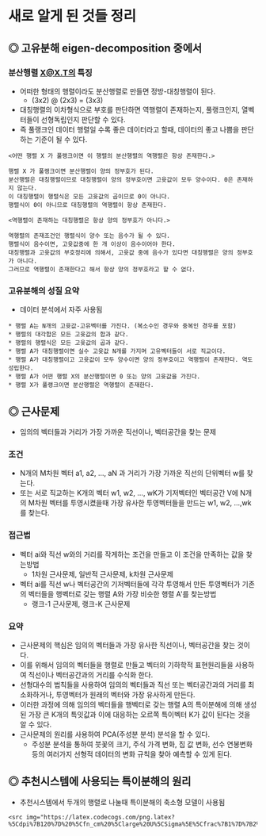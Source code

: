 # 새로 알게 된 것들 정리

## ◎ 고유분해 eigen-decomposition 중에서
### 분산행렬 X@X.T의 특징
- 어떠한 형태의 행렬이라도 분산행렬로 만들면 정방-대칭행렬이 된다.
  - (3x2) @ (2x3) = (3x3)
- 대칭행렬의 이차형식으로 부호를 판단하면 역행렬이 존재하는지, 풀랭크인지, 열벡터들이 선형독립인지 판단할 수 있다.
- 즉 풀랭크인 데이터 행렬일 수록 좋은 데이터라고 할때, 데이터의 좋고 나쁨을 판단하는 기준이 될 수 있다. 
```
<어떤 행렬 X 가 풀랭크이면 이 행렬의 분산행렬의 역행렬은 항상 존재한다.>

행렬 X 가 풀랭크이면 분산행렬이 양의 정부호가 된다. 
분산행렬은 대칭행렬이므로 대칭행렬이 양의 정부호이면 고윳값이 모두 양수이다. 0은 존재하지 않는다.
이 대칭행렬이 행렬식은 모든 고윳값의 곱이므로 0이 아니다.
행렬식이 0이 아니므로 대칭행렬의 역행렬이 항상 존재한다.
```
```
<역행렬이 존재하는 대칭행렬은 항상 양의 정부호가 아니다.>

역행렬의 존재조건인 행렬식이 양수 또는 음수가 될 수 있다.
행렬식이 음수이면, 고윳값중에 한 개 이상이 음수이어야 한다.
대칭행렬과 고윳값의 부호정리에 의해서, 고윳값 중에 음수가 있다면 대칭행렬은 양의 정부호가 아니다.
그러므로 역행렬이 존재한다고 해서 항상 양의 정부호라고 할 수 없다.
```

### 고유분해의 성질 요약
- 데이터 분석에서 자주 사용됨
```
* 행렬 A는 N개의 고윳값-고유벡터를 가진다. (복소수인 경우와 중복인 경우를 포함)
* 행렬의 대각합은 모든 고윳값의 합과 같다.
* 행렬의 행렬식은 모든 고윳값의 곱과 같다.
* 행렬 A가 대칭행렬이면 실수 고윳값 N개를 가지며 고유벡터들이 서로 직교이다.
* 행렬 A가 대칭행렬이고 고윳값이 모두 양수이면 양의 정부호이고 역행렬이 존재한다. 역도 성립한다.
* 행렬 A가 어떤 행렬 X의 분산행렬이면 0 또는 양의 고윳값을 가진다.
* 행렬 X가 풀랭크이면 분산행렬은 역행렬이 존재한다.
```

## ◎ 근사문제
- 임의의 벡터들과 거리가 가장 가까운 직선이나, 벡터공간을 찾는 문제

### 조건
- N개의 M차원 벡터 a1, a2, ..., aN 과 거리가 가장 가까운 직선의 단위벡터 w를 찾는다.
- 또는 서로 직교하는 K개의 벡터 w1, w2, ..., wK가 기저벡터인 벡터공간 V에 N개의 M차원 벡터를 투영시켰을때 가장 유사한 투영벡터들을 만드는 w1, w2, ...,wk를 찾는다.

### 접근법
- 벡터 ai와 직선 w와의 거리를 작게하는 조건을 만들고 이 조건을 만족하는 값을 찾는방법
  - 1차원 근사문제, 일반적 근사문제, k차원 근사문제
- 벡터 ai를 직선 w나 벡터공간의 기저벡터들에 각각 투영해서 만든 투영벡터가 기존의 벡터들을 행벡터로 갖는 행렬 A와 가장 비슷한 행렬 A'를 찾는방법
  - 랭크-1 근사문제, 랭크-K 근사문제

### 요약
- 근사문제의 핵심은 임의의 벡터들과 가장 유사한 직선이나, 벡터공간을 찾는 것이다. 
- 이를 위해서 임의의 벡터들을 행렬로 만들고 벡터의 기하학적 표현원리들을 사용하여 직선이나 벡터공간과의 거리를 수식화 한다.
- 선형대수의 법칙들을 사용하여 임의의 벡터들과 직선 또는 벡터공간과의 거리를 최소화하거나, 투영벡터가 원래의 벡터와 가장 유사하게 만든다.
- 이러한 과정에 의해 임의의 벡터들을 행벡터로 갖는 행렬 A의 특이분해에 의해 생성된 가장 큰 K개의 특잇값과 이에 대응하는 오르쪽 특이벡터 K가 값이 된다는 것을 알 수 있다.
- 근사문제의 원리를 사용하여 PCA(주성분 분석) 분석을 할 수 있다.
  - 주성분 분석을 통하여 붓꽃의 크기, 주식 가격 변화, 집 값 변화, 선수 연봉변화 등의 여러가지 선형적 데이터의 변화 규칙을 찾아 예측할 수 있게 된다.

## ◎ 추천시스템에 사용되는 특이분해의 원리
- 추천시스템에서 두개의 행렬로 나눌때 특이분해의 축소형 모델이 사용됨
```
<src img="https://latex.codecogs.com/png.latex?%5Cdpi%7B120%7D%20%5Cfn_cm%20%5Clarge%20U%5CSigma%5E%5Cfrac%7B1%7D%7B2%7D%5CSigma%5E%5Cfrac%7B1%7D%7B2%7DV";>
```

